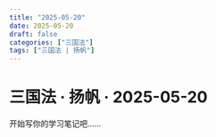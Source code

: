 ```yaml
---
title: "2025-05-20"
date: 2025-05-20
draft: false
categories: ["三国法"]
tags: ["三国法 | 扬帆"]
---
```


# 三国法 · 扬帆 · 2025-05-20

开始写你的学习笔记吧……
